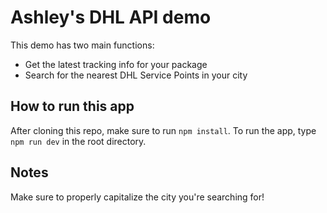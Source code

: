 # Ashley's DHL API demo

This demo has two main functions: 
- Get the latest tracking info for your package
- Search for the nearest DHL Service Points in your city

## How to run this app

After cloning this repo, make sure to run `npm install`. 
To run the app, type `npm run dev` in the root directory.


## Notes

Make sure to properly capitalize the city you're searching for! 
